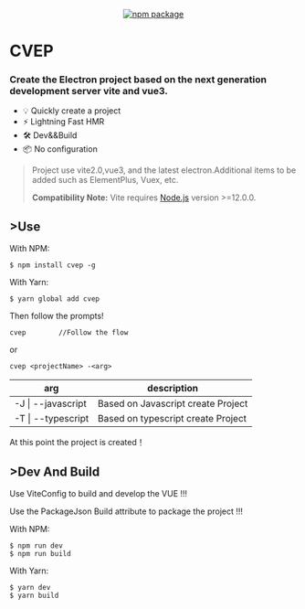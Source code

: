 <p align="center">
<a href="https://www.npmjs.com/package/cvep"><img src="https://img.shields.io/npm/v/cvep.svg" alt="npm package"></a>
</p>

# CVEP

### Create the Electron project based on the next generation development server vite and vue3.

- 💡 Quickly create a project
- ⚡️ Lightning Fast HMR
- 🛠️ Dev&&Build
- 📦 No configuration


> Project use vite2.0,vue3, and the latest electron.Additional items to be added such as ElementPlus, Vuex, etc.
>
> **Compatibility Note:** Vite requires [Node.js](https://nodejs.org/en/) version >=12.0.0.

## >Use

With NPM:

```
$ npm install cvep -g
```

With Yarn:

```
$ yarn global add cvep 
```

Then follow the prompts!

```
cvep		//Follow the flow
```

or

```
cvep <projectName> -<arg>
```

| arg                | description                         |
| ------------------ | ----------------------------------- |
| -J \| --javascript | Based on Javascript create  Project |
| -T \| --typescript | Based on typescript create  Project |

At this point the project is created！

## >Dev And Build

Use ViteConfig to build and develop the VUE !!!

Use the PackageJson Build attribute to package the project !!!

With NPM:

```
$ npm run dev 
$ npm run build
```

With Yarn:

```
$ yarn dev 
$ yarn build
```

